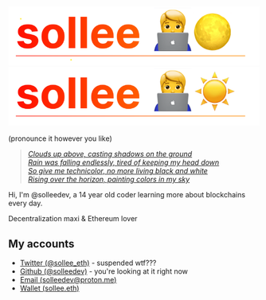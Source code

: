 ![Sollee](./assets/20221011_172709_name_header_darksollee.svg#gh-dark-mode-only)
![Sollee](./assets/20221011_172709_name_headersollee.svg#gh-light-mode-only)


(pronounce it however you like)

> *[Clouds up above, casting shadows on the ground](https://www.youtube.com/watch?v=R_Eu1pRH7_0)  
> [Rain was falling endlessly, tired of keeping my head down](https://www.youtube.com/watch?v=R_Eu1pRH7_0)  
> [So give me technicolor, no more living black and white](https://www.youtube.com/watch?v=R_Eu1pRH7_0)  
> [Rising over the horizon, painting colors in my sky](https://www.youtube.com/watch?v=R_Eu1pRH7_0)*

Hi, I'm @solleedev, a 14 year old coder learning more about blockchains every day.

Decentralization maxi & Ethereum lover

## My accounts

- [Twitter (@sollee_eth)](https://twitter.com/sollee_eth) - suspended wtf???
- [Github (@solleedev)](https://github.com/solleedev) - you're looking at it right now
- [Email (solleedev@proton.me)](mailto://solleedev@proton.me)
- [Wallet (sollee.eth)](https://etherscan.io/address/sollee.eth)
